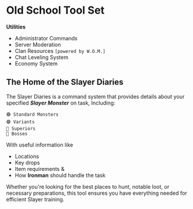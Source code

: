 # Old School Tool Set

__**Utilities**__
- Administrator Commands
- Server Moderation 
- Clan Resources `[powered by W.O.M.]`
- Chat Leveling System 
- Economy System 


## The Home of the __**Slayer Diaries**__

The Slayer Diaries is a command system that provides details about your specified ***Slayer Monster*** on task, 
Including:
```
🟢 Standard Monsters
🟣 Variants
🔺 Superiors
👑 Bosses
```
With useful information like 
- Locations 
- Key drops
- Item requirements
&
- How **Ironman** should handle the task

Whether you're looking for the best places to hunt, notable loot, or necessary preparations, this tool ensures you have everything needed for efficient Slayer training. 